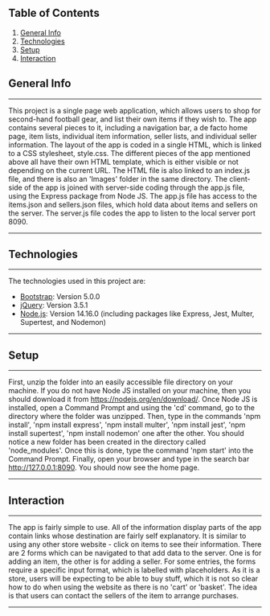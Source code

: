 ## Table of Contents
1. [General Info](#general-info)
2. [Technologies](#technologies)
3. [Setup](#setup)
4. [Interaction](#interaction)

## General Info
***
This project is a single page web application, which allows users to shop for second-hand football gear, and list their own items if they wish to. The app contains several pieces to it, including a navigation bar, a de facto home page, item lists, individual item information, seller lists, and individual seller information. The layout of the app is coded in a single HTML, which is linked to a CSS stylesheet, style.css. The different pieces of the app mentioned above all have their own HTML template, which is either visible or not depending on the current URL. The HTML file is also linked to an index.js file, and there is also an 'Images' folder in the same directory.
The client-side of the app is joined with server-side coding through the app.js file, using the Express package from Node JS. The app.js file has access to the items.json and sellers.json files, which hold data about items and sellers on the server. The server.js file codes the app to listen to the local server port 8090.
***

## Technologies
***
The technologies used in this project are:
* [Bootstrap](https://getbootstrap.com/): Version 5.0.0
* [jQuery](https://jquery.com/): Version 3.5.1
* [Node.js](https://nodejs.org/en/): Version 14.16.0 (including packages like Express, Jest, Multer, Supertest, and Nodemon)
***

## Setup
***
First, unzip the folder into an easily accessible file directory on your machine. If you do not have Node JS installed on your machine, then you should download it from https://nodejs.org/en/download/. Once Node JS is installed, open a Command Prompt and using the 'cd' command, go to the directory where the folder was unzipped. Then, type in the commands 'npm install', 'npm install express', 'npm install multer', 'npm install jest', 'npm install supertest', 'npm install nodemon' one after the other. You should notice a new folder has been created in the directory called 'node_modules'. Once this is done, type the command 'npm start' into the Command Prompt. Finally, open your browser and type in the search bar http://127.0.0.1:8090. You should now see the home page.
***

## Interaction
***
The app is fairly simple to use. All of the information display parts of the app contain links whose destination are fairly self explanatory. It is similar to using any other store website - click on items to see their information. There are 2 forms which can be navigated to that add data to the server. One is for adding an item, the other is for adding a seller. For some entries, the forms require a specific input format, which is labelled with placeholders. As it is a store, users will be expecting to be able to buy stuff, which it is not so clear how to do when using the website as there is no 'cart' or 'basket'. The idea is that users can contact the sellers of the item to arrange purchases.
***